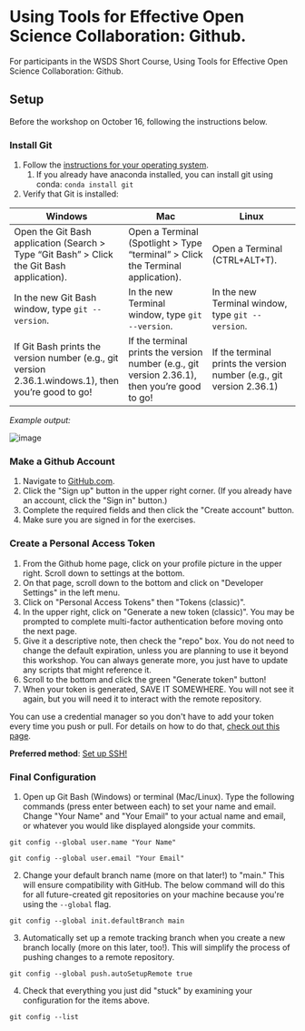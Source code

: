 # Using Tools for Effective Open Science Collaboration: Github.
For participants in the WSDS Short Course, Using Tools for Effective Open Science Collaboration: Github.

## Setup
Before the workshop on October 16, following the instructions below.

### Install Git
1. Follow the [instructions for your operating system](https://git-scm.com/book/en/v2/Getting-Started-Installing-Git).
   1. If you already have anaconda installed, you can install git using conda: `conda install git`
3. Verify that Git is installed:

| Windows | Mac | Linux |
| ------ | ---- | ----- |
|	Open the Git Bash application (Search > Type “Git Bash” > Click the Git Bash application). | Open a Terminal (Spotlight > Type “terminal” > Click the Terminal application). | Open a Terminal (CTRL+ALT+T). |
| In the new Git Bash window, type `git --version`. | In the new Terminal window, type `git --version`. | In the new Terminal window, type `git --version`. |
| If Git Bash prints the version number (e.g., git version 2.36.1.windows.1), then you’re good to go! |	If the terminal prints the version number (e.g., git version 2.36.1), then you’re good to go! |	If the terminal prints the version number (e.g., git version 2.36.1) | then you’re good to go!

_Example output:_

![image](https://github.com/juliabuffinton/wids_2024/assets/39072451/3de68dc3-b202-4602-a8ff-026af485460b)

### Make a Github Account
1. Navigate to [GitHub.com](https://github.com/).
2. Click the "Sign up" button in the upper right corner. (If you already have an account, click the "Sign in" button.)
3. Complete the required fields and then click the "Create account" button.
4. Make sure you are signed in for the exercises.

### Create a Personal Access Token
1. From the Github home page, click on your profile picture in the upper right. Scroll down to settings at the bottom.
2. On that page, scroll down to the bottom and click on "Developer Settings" in the left menu.
3. Click on "Personal Access Tokens" then "Tokens (classic)".
4. In the upper right, click on "Generate a new token (classic)". You may be prompted to complete multi-factor authentication before moving onto the next page.
5. Give it a descriptive note, then check the "repo" box. You do not need to change the default expiration, unless you are planning to use it beyond this workshop. You can always generate more, you just have to update any scripts that might reference it.
6. Scroll to the bottom and click the green "Generate token" button!
7. When your token is generated, SAVE IT SOMEWHERE. You will not see it again, but you will need it to interact with the remote repository.

You can use a credential manager so you don't have to add your token every time you push or pull. For details on how to do that, [check out this page](https://docs.github.com/en/get-started/getting-started-with-git/about-remote-repositories#cloning-with-https-urls).

**Preferred method**: [Set up SSH!](https://docs.github.com/en/authentication/connecting-to-github-with-ssh) 

### Final Configuration

1. Open up Git Bash (Windows) or terminal (Mac/Linux). Type the following commands (press enter between each) to set your name and email. Change "Your Name" and "Your Email" to your actual name and email, or whatever you would like displayed alongside your commits.

`git config --global user.name "Your Name"`

`git config --global user.email "Your Email"`

2. Change your default branch name (more on that later!) to "main." This will ensure compatibility with GitHub. The below command will do this for all future-created git repositories on your machine because you're using the `--global` flag.

`git config --global init.defaultBranch main`

3. Automatically set up a remote tracking branch when you create a new branch locally (more on this later, too!). This will simplify the process of pushing changes to a remote repository.

`git config --global push.autoSetupRemote true`

4. Check that everything you just did "stuck" by examining your configuration for the items above.

`git config --list`
